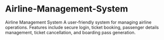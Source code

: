 # Airline-Management-System
Airline Management System A user-friendly system for managing airline operations. Features include secure login, ticket booking, passenger details management, ticket cancellation, and boarding pass generation.
